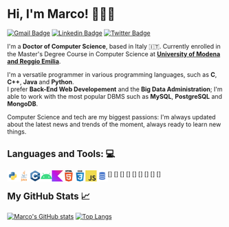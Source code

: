 # Hi, I'm Marco! 👩🏻‍💻

[![Gmail Badge](https://img.shields.io/badge/-terzulli.marco9@gmail.com-c14438?style=flat&logo=Gmail&logoColor=white&link=mailto:terzulli.marco9@gmail.com)](mailto:terzulli.marco9@gmail.com) 
[![Linkedin Badge](https://img.shields.io/badge/-https://www.linkedin.com/in/marcoterzulli-0072b1?style=flat&logo=Linkedin&logoColor=white&link=https://www.linkedin.com/in/https://www.linkedin.com/in/marcoterzulli/)](https://www.linkedin.com/in/https://www.linkedin.com/in/marcoterzulli/) 
[![Twitter Badge](https://img.shields.io/badge/-https://twitter.com/Marco_Terzulli-00acee?style=flat&logo=twitter&logoColor=white&link=https://twitter.com/https://twitter.com/Marco_Terzulli/)](https://www.twitter.com/https://twitter.com/Marco_Terzulli/) 

I'm a **Doctor of Computer Science**, based in Italy 🇮🇹. Currently enrolled in the Master's Degree Course in Computer Science at [**University of Modena and Reggio Emilia**](https://www.unimore.it/).

I'm a versatile programmer in various programming languages, such as **C**, **C++**, **Java** and **Python**.<br>
I prefer **Back-End Web Developement** and the **Big Data Administration**; I'm able to work with the most popular DBMS such as **MySQL**, **PostgreSQL** and **MongoDB**.

Computer Science and tech are my biggest passions: I'm always updated about the latest news and trends of the moment, always ready to learn new things.

## Languages and Tools: 💻
[<img align="left" alt="Gatsby" width="26px" src="https://raw.githubusercontent.com/github/explore/80688e429a7d4ef2fca1e82350fe8e3517d3494d/topics/python/python.png" />]
[<img align="left" alt="GraphQL" width="26px" src="https://raw.githubusercontent.com/github/explore/80688e429a7d4ef2fca1e82350fe8e3517d3494d/topics/java/java.png" />]
[<img align="left" alt="Node.js" width="26px" src="https://raw.githubusercontent.com/github/explore/80688e429a7d4ef2fca1e82350fe8e3517d3494d/topics/cpp/cpp.png" />]
[<img align="left" alt="Sass" width="26px" src="https://raw.githubusercontent.com/github/explore/80688e429a7d4ef2fca1e82350fe8e3517d3494d/topics/android/android.png" />]
[<img align="left" alt="React" width="26px" src="https://raw.githubusercontent.com/github/explore/80688e429a7d4ef2fca1e82350fe8e3517d3494d/topics/kotlin/kotlin.png" />]
[<img align="left" alt="HTML5" width="26px" src="https://raw.githubusercontent.com/github/explore/80688e429a7d4ef2fca1e82350fe8e3517d3494d/topics/html/html.png" />]
[<img align="left" alt="CSS3" width="26px" src="https://raw.githubusercontent.com/github/explore/80688e429a7d4ef2fca1e82350fe8e3517d3494d/topics/css/css.png" />]
[<img align="left" alt="JavaScript" width="26px" src="https://raw.githubusercontent.com/github/explore/80688e429a7d4ef2fca1e82350fe8e3517d3494d/topics/javascript/javascript.png" />]
[<img align="left" alt="SQL" width="26px" src="https://raw.githubusercontent.com/github/explore/80688e429a7d4ef2fca1e82350fe8e3517d3494d/topics/sql/sql.png" />]

## My GitHub Stats 📈
<!--- ![Profile views](https://gpvc.arturio.dev/MarcoTerzulli)<br> -->
[![Marco's GitHub stats](https://github-readme-stats.vercel.app/api?username=MarcoTerzulli&count_private=true&show_icons=true&hide_rank=true&include_all_commits=true)](https://github.com/anuraghazra/github-readme-stats) 
[![Top Langs](https://github-readme-stats.vercel.app/api/top-langs/?username=MarcoTerzulli&layout=compact)](https://github.com/anuraghazra/github-readme-stats)

<!---
## Get In Touch With Me 🌎
* 📬 terzulli.marco9 *at* gmail.com
* ⚡️ [All My Links](https://allmylinks.com/terzullimarco)
-->


<!--- Link utili 
* https://github.com/arturssmirnovs/github-profile-readme-generator
* https://github.com/anuraghazra/github-readme-stats
* https://github.com/arturssmirnovs/github-profile-views-counter
* https://github.com/simple-icons/simple-icons

-->



<!---
## About Me
* 🎓 MCS Student at [**University of Modena and Reggio Emilia**](https://www.unimore.it/)
* 💻 Tech is my Passion
* 🚀 BTC and ETH Miner
* 📬 terzulli.marco9 *at* gmail.com

--->

<!---
## Get In Touch With Me
* 📬 terzulli.marco9 *at* gmail.com
* ⚡️ [All My Links](https://allmylinks.com/terzullimarco)
--->

<!---
- 👋 Hi, I’m @MarcoTerzulli
- 👀 I’m interested in ...
- 🌱 I’m currently learning ...
- 💞️ I’m looking to collaborate on ...
- 📫 How to reach me ...
--->

<!---
MarcoTerzulli/MarcoTerzulli is a ✨ special ✨ repository because its `README.md` (this file) appears on your GitHub profile.
You can click the Preview link to take a look at your changes.
--->
